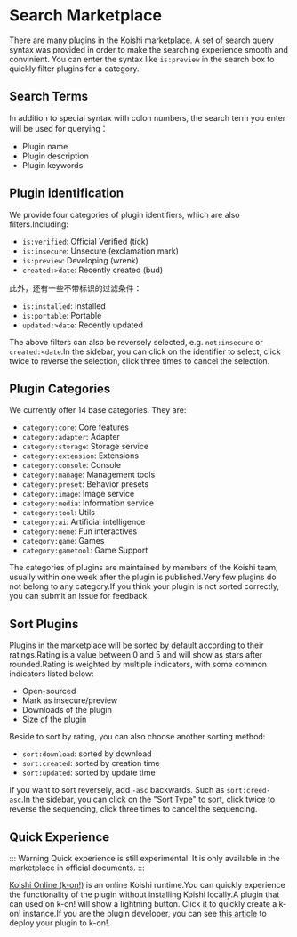 # Search Marketplace

There are many plugins in the Koishi marketplace. A set of search query syntax was provided in order to make the searching experience smooth and convinient. You can enter the syntax like `is:preview` in the search box to quickly filter plugins for a category.

## Search Terms

In addition to special syntax with colon numbers, the search term you enter will be used for querying：

- Plugin name
- Plugin description
- Plugin keywords

## Plugin identification

We provide four categories of plugin identifiers, which are also filters.Including:

- `is:verified`: Official Verified (tick)
- `is:insecure`: Unsecure (exclamation mark)
- `is:preview`: Developing (wrenk)
- `created:>date`: Recently created (bud)

此外，还有一些不带标识的过滤条件：

- `is:installed`: Installed
- `is:portable`: Portable
- `updated:>date`: Recently updated

The above filters can also be reversely selected, e.g. `not:insecure` or `created:<date`.In the sidebar, you can click on the identifier to select, click twice to reverse the selection, click three times to cancel the selection.

## Plugin Categories

We currently offer 14 base categories. They are:

- `category:core`: Core features
- `category:adapter`: Adapter
- `category:storage`: Storage service
- `category:extension`: Extensions
- `category:console`: Console
- `category:manage`: Management tools
- `category:preset`: Behavior presets
- `category:image`: Image service
- `category:media`: Information service
- `category:tool`: Utils
- `category:ai`: Artificial intelligence
- `category:meme`: Fun interactives
- `category:game`: Games
- `category:gametool`: Game Support

The categories of plugins are maintained by members of the Koishi team, usually within one week after the plugin is published.Very few plugins do not belong to any category.If you think your plugin is not sorted correctly, you can submit an issue for feedback.

## Sort Plugins

Plugins in the marketplace will be sorted by default according to their ratings.Rating is a value between 0 and 5 and will show as stars after rounded.Rating is weighted by multiple indicators, with some common indicators listed below:

- Open-sourced
- Mark as insecure/preview
- Downloads of the plugin
- Size of the plugin

Beside to sort by rating, you can also choose another sorting method:

- `sort:download`: sorted by download
- `sort:created`: sorted by creation time
- `sort:updated`: sorted by update time

If you want to sort reversely, add `-asc` backwards. Such as `sort:creed-asc`.In the sidebar, you can click on the "Sort Type" to sort, click twice to reverse the sequencing, click three times to cancel the sequencing.

## Quick Experience

::: Warning
Quick experience is still experimental. It is only available in the marketplace in official documents.
:::

[Koishi Online (k-on!)](https://koishi.online) is an online Koishi runtime.You can quickly experience the functionality of the plugin without installing Koishi locally.A plugin that can used on k-on! will show a lightning button. Click it to quickly create a k-on! instance.If you are the plugin developer, you can see [this article](../../cookbook/practice/online.md) to deploy your plugin to k-on!.
